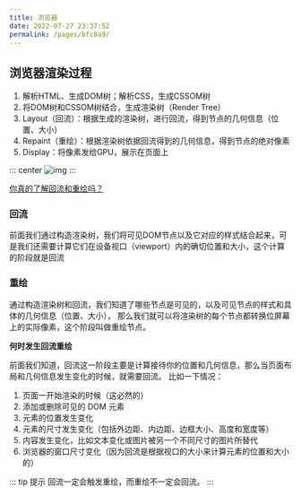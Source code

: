 ```yaml
---
title: 浏览器
date: 2022-07-27 23:37:52
permalink: /pages/bfc8a9/
---
```



## 浏览器渲染过程
1. 解析HTML、生成DOM树；解析CSS，生成CSSOM树 
2. 将DOM树和CSSOM树结合，生成渲染树（Render Tree） 
3. Layout（回流）：根据生成的渲染树，进行回流，得到节点的几何信息（位置、大小） 
4. Repaint（重绘）：根据渲染树依据回流得到的几何信息，得到节点的绝对像素 
5. Display：将像素发给GPU，展示在页面上

::: center
![img](~@alias/browser-render.png)
:::

[你真的了解回流和重绘吗？](https://github.com/chenjigeng/blog/issues/4)


### 回流
前面我们通过构造渲染树，我们将可见DOM节点以及它对应的样式结合起来，可是我们还需要计算它们在设备视口（viewport）内的确切位置和大小，这个计算的阶段就是回流


### 重绘
通过构造渲染树和回流，我们知道了哪些节点是可见的，以及可见节点的样式和具体的几何信息（位置、大小）， 
那么我们就可以将渲染树的每个节点都转换位屏幕上的实际像素，这个阶段叫做重绘节点。

**何时发生回流重绘**

前面我们知道，回流这一阶段主要是计算接待你的位置和几何信息，那么当页面布局和几何信息发生变化的时候，就需要回流。 比如一下情况：
1. 页面一开始渲染的时候（这必然的） 
2. 添加或删除可见的 DOM 元素 
3. 元素的位置发生变化 
4. 元素的尺寸发生变化（包括外边距、内边距、边框大小、高度和宽度等） 
5. 内容发生变化，比如文本变化或图片被另一个不同尺寸的图片所替代 
6. 浏览器的窗口尺寸变化（因为回流是根据视口的大小来计算元素的位置和大小的）

::: tip 提示
回流一定会触发重绘，而重绘不一定会回流。
:::
